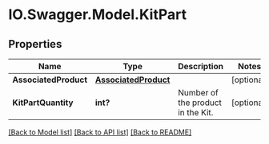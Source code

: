 # IO.Swagger.Model.KitPart
## Properties

Name | Type | Description | Notes
------------ | ------------- | ------------- | -------------
**AssociatedProduct** | [**AssociatedProduct**](AssociatedProduct.md) |  | [optional] 
**KitPartQuantity** | **int?** | Number of the product in the Kit. | [optional] 

[[Back to Model list]](../README.md#documentation-for-models) [[Back to API list]](../README.md#documentation-for-api-endpoints) [[Back to README]](../README.md)

